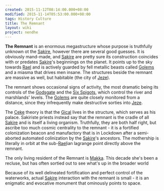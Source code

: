 ```yaml
---
created: 2015-11-12T08:14:00.000+08:00
modified: 2015-11-14T05:53:00.000+08:00
tags: History Culture 
title: The Remnant
layout: wiki
project: nendhe
---
```


**The Remnant** is an enormous megastructure whose purpose is truthfully unknown ot the [Sakire](/content/kyahida_wiki/wiki/Sakire), however there are several good guesses. It is obviously mand-made, and [Sakire](/content/kyahida_wiki/wiki/Sakire) are pretty sure its construction coincides with or predates [Sakire](/content/kyahida_wiki/wiki/Sakire)'s beginnings on the planet. It points up to the sky towards [Rael](/content/kyahida_wiki/wiki/Rael) and is actively guarded by fell metallic beasts called [Golems](/content/kyahida_wiki/wiki/Golems) and a miasma that drives men insane. The structures beside the remnant are massive as well, but habitable (the city of [Jeze](/content/kyahida_wiki/wiki/Jeze)).

The remnant shows occasional signs of activity, the most dramatic being its controls of the [Godsgate](/content/kyahida_wiki/wiki/Godsgate) and the [Six Spigots](/content/kyahida_wiki/wiki/Six_Spigots), which control the river and marshlands' levels. The [Golems](/content/kyahida_wiki/wiki/Golems) are quite closely monitored from a distance, since they infrequently make destructive sorties into [Jeze](/content/kyahida_wiki/wiki/Jeze).

The [Ceke](/content/kyahida_wiki/wiki/Ceke) theory is that the [Gical](/content/kyahida_wiki/wiki/Gical) lives in the structure, which serves as his palace. Sakiriste priests instead say that the remnant is the cradle of all [Sakire](/content/kyahida_wiki/wiki/Sakire) and is itself a living organism. Truthfully, they are both half right, but ascribe too much cosmic centrality to the remnant - it is a fortified colonization beacon and manufactory that is in Lockdown after a semi-aborted automated colinization by the [Sakire](/content/kyahida_wiki/wiki/Sakire)'s ancestors. The mothership is literally in orbit at the sub-[Rael](/content/kyahida_wiki/wiki/Rael)ian lagrange point directly above the remnant.

The only living resident of the Remnant is [Makka](/content/kyahida_wiki/wiki/Makka). This decade she's been a recluse, but has often sortied out to see what's up in the broader world

Because of its well delineated fortification and perfect control of the waterworks, actual [Sakire](/content/kyahida_wiki/wiki/Sakire) interaction with the remnant is small - it is an enigmatic and evocative monument that ominously points to space.